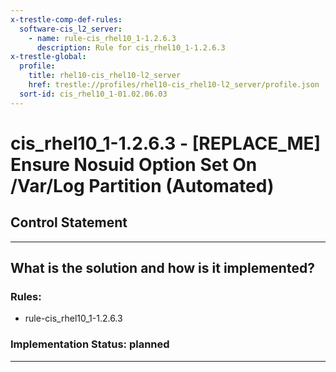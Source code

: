 ```yaml
---
x-trestle-comp-def-rules:
  software-cis_l2_server:
    - name: rule-cis_rhel10_1-1.2.6.3
      description: Rule for cis_rhel10_1-1.2.6.3
x-trestle-global:
  profile:
    title: rhel10-cis_rhel10-l2_server
    href: trestle://profiles/rhel10-cis_rhel10-l2_server/profile.json
  sort-id: cis_rhel10_1-01.02.06.03
---
```


# cis_rhel10_1-1.2.6.3 - \[REPLACE_ME\] Ensure Nosuid Option Set On /Var/Log Partition (Automated)

## Control Statement

______________________________________________________________________

## What is the solution and how is it implemented?

<!-- For implementation status enter one of: implemented, partial, planned, alternative, not-applicable -->

<!-- Note that the list of rules under ### Rules: is read-only and changes will not be captured after assembly to JSON -->

<!-- Add control implementation description here for control: cis_rhel10_1-1.2.6.3 -->

### Rules:

  - rule-cis_rhel10_1-1.2.6.3

### Implementation Status: planned

______________________________________________________________________
